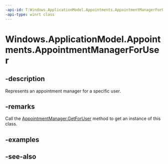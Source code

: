 ```yaml
---
-api-id: T:Windows.ApplicationModel.Appointments.AppointmentManagerForUser
-api-type: winrt class
---
```


<!-- Class syntax.
public class AppointmentManagerForUser : Windows.ApplicationModel.Appointments.IAppointmentManagerForUser
-->

# Windows.ApplicationModel.Appointments.AppointmentManagerForUser

## -description
Represents an appointment manager for a specific user.

## -remarks
Call the [AppointmentManager.GetForUser](appointmentmanager_getforuser.md) method to get an instance of this class.

## -examples

## -see-also
